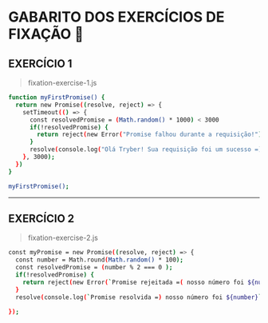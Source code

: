 # GABARITO DOS EXERCÍCIOS DE FIXAÇÃO :rocket:

## EXERCÍCIO 1
>fixation-exercise-1.js

```bash
function myFirstPromise() {
  return new Promise((resolve, reject) => {
    setTimeout(() => {
      const resolvedPromise = (Math.random() * 1000) < 3000
      if(!resolvedPromise) {
        return reject(new Error("Promise falhou durante a requisição!"));
      }
      resolve(console.log("Olá Tryber! Sua requisição foi um sucesso =)"));
    }, 3000);
  })
}

myFirstPromise();
```
---

## EXERCÍCIO 2
>fixation-exercise-2.js

```bash
const myPromise = new Promise((resolve, reject) => {
  const number = Math.round(Math.random() * 100);
  const resolvedPromise = (number % 2 === 0 );
  if(!resolvedPromise) {
    return reject(new Error(`Promise rejeitada =( nosso número foi ${number}`))
  }
  resolve(console.log(`Promise resolvida =) nosso número foi ${number}`));
  
});
```
